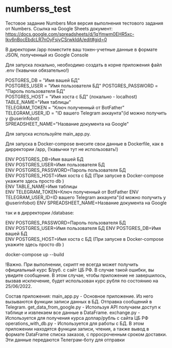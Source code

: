# numberss_test
Тестовое задание Numbers
Моя версия выполнения тестового задания от Numbers.
Ссылка на Google Sheets документ:
https://docs.google.com/spreadsheets/d/1qYmwm0EHR5xc-lkv6nBocEbdcLR7nOyFsjyCSrwkIdA/edit#gid=0

В директории /app поместите ваш токен-учетные данные в формате JSON, полученный из Google Console

Для запуска локально, необходимо создать в корне приложения файл .env (!кавычки обязательно!)

POSTGRES_DB = "Имя вашей БД"  
POSTGRES_USER = "Имя пользователя БД" 
POSTGRES_PASSWORD = "Пароль пользователя БД"  
POSTGRES_HOST = "Имя хоста с БД"  (локально - localhost)  
TABLE_NAME="Имя таблицы"  
TELEGRAM_TOKEN = "Ключ полученный от BotFather" 
TELEGRAM_USER_ID = "ID вашего Telegram аккаунта"(id можно получить у @userinfobot)  
SPREADSHEET_NAME="Название документа на Google" 

Для запуска используйте main_app.py.

Для запуска в Docker-compose внесите свои данные в Dockerfile, как в дирректории /app, (!кавычки тут не использовать!)  

ENV POSTGRES_DB=Имя вашей БД  
ENV POSTGRES_USER=Имя пользователя БД   
ENV POSTGRES_PASSWORD=Пароль пользователя БД  
ENV POSTGRES_HOST=Имя хоста с БД (При запуске в Docker-compose укажите здесь просто db )  
ENV TABLE_NAME=Имя таблицы  
ENV TELEGRAM_TOKEN=Ключ полученный от BotFather 
ENV TELEGRAM_USER_ID=ID вашего Telegram аккаунта"(id можно получить у @userinfobot) 
ENV SPREADSHEET_NAME=Название документа на Google 

так и в дирректории /database:  

ENV POSTGRES_PASSWORD=Пароль пользователя БД  
ENV POSTGRES_USER=Имя пользователя БД 
ENV POSTGRES_DB=Имя вашей БД  
ENV POSTGRES_HOST=Имя хоста с БД (При запуске в Docker-compose укажите здесь просто db )  

docker-compose up --build 

!Важно. При выполнении, скрипт не всегда может получить официальный курс $/руб. с  сайт ЦБ РФ. В случае такой ошибки, вы увидите сообщение.
В этом случае, чтобы приложение не завершилось, вызвав исключение, будет использован курс рубля по состоянию на 25/06/2022. 

Состав приложения:
main_app.py - Основное приложение. Из него вызываются функции записи данных в БД. Отправка сообщений в Telegram.
get_data_from_google.py - Используя API получаем доступ к таблице и извлекаем все данные в DataFrame.
exchange.py - Используется для получения курса доллар/рубль с сайта ЦБ РФ
operations_with_db.py - Используется для работы с БД. В этом приложении находятся функции записи, чтения, а также вывод в формате DataFrame списка заказов, с прросроченным сроком доставки. Эти данные передаются Телеграм-боту для отправки
